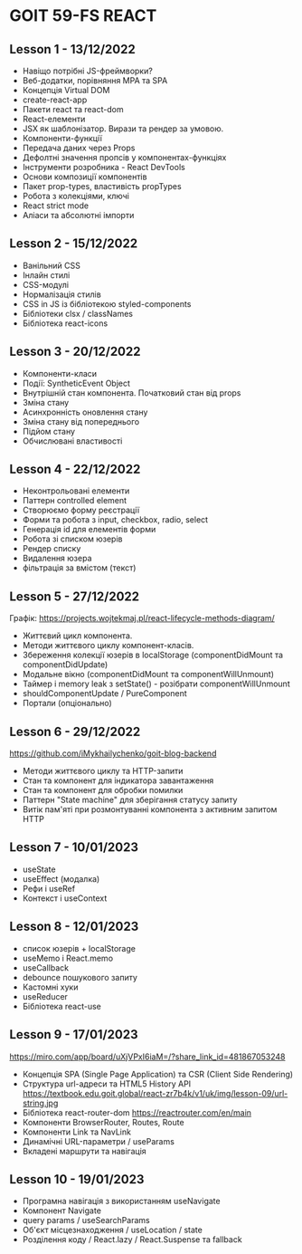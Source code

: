 # GOIT 59-FS REACT

## Lesson 1 - 13/12/2022

- Навіщо потрібні JS-фреймворки?
- Веб-додатки, порівняння MPA та SPA
- Концепція Virtual DOM
- create-react-app
- Пакети react та react-dom
- React-елементи
- JSX як шаблонізатор. Вирази та рендер за умовою.
- Компоненти-функції
- Передача даних через Props
- Дефолтні значення пропсів у компонентах-функціях
- Інструменти розробника - React DevTools
- Основи композиції компонентів
- Пакет prop-types, властивість propTypes
- Робота з колекціями, ключі
- React strict mode
- Аліаси та абсолютні імпорти

## Lesson 2 - 15/12/2022

- Ванільний CSS
- Інлайн стилі
- CSS-модулі
- Нормалізація стилів
- CSS in JS із бібліотекою styled-components
- Бібліотеки clsx / classNames
- Бібліотека react-icons

## Lesson 3 - 20/12/2022

- Компоненти-класи
- Події: SyntheticEvent Object
- Внутрішній стан компонента. Початковий стан від props
- Зміна стану
- Асинхронність оновлення стану
- Зміна стану від попереднього
- Підйом стану
- Обчислювані властивості

## Lesson 4 - 22/12/2022

- Неконтрольовані елементи
- Паттерн controlled element
- Створюємо форму реєстрації
- Форми та робота з input, checkbox, radio, select
- Генерація id для елементів форми
- Робота зі списком юзерів
- Рендер списку
- Видалення юзера
- фільтрація за вмістом (текст)

## Lesson 5 - 27/12/2022

Графік:
https://projects.wojtekmaj.pl/react-lifecycle-methods-diagram/

- Життєвий цикл компонента.
- Методи життєвого циклу компонент-класів.
- Збереження колекції юзерів в localStorage (componentDidMount та componentDidUpdate)
- Модальне вікно (componentDidMount та componentWillUnmount)
- Таймер і memory leak з setState() - розібрати componentWillUnmount
- shouldComponentUpdate / PureComponent
- Портали (опціонально)

## Lesson 6 - 29/12/2022

https://github.com/iMykhailychenko/goit-blog-backend

- Методи життєвого циклу та HTTP-запити
- Стан та компонент для індикатора завантаження
- Стан та компонент для обробки помилки
- Паттерн "State machine" для зберігання статусу запиту
- Витік пам'яті при розмонтуванні компонента з активним запитом HTTP

## Lesson 7 - 10/01/2023

- useState
- useEffect (модалка)
- Рефи і useRef
- Контекст і useContext

## Lesson 8 - 12/01/2023

- список юзерів + localStorage
- useMemo і React.memo
- useCallback
- debounce пошукового запиту
- Кастомні хуки
- useReducer
- Бібліотека react-use

## Lesson 9 - 17/01/2023

https://miro.com/app/board/uXjVPxI6iaM=/?share_link_id=481867053248

- Концепція SPA (Single Page Application) та CSR (Client Side Rendering)
- Структура url-адреси та HTML5 History API https://textbook.edu.goit.global/react-zr7b4k/v1/uk/img/lesson-09/url-string.jpg
- Бібліотека react-router-dom https://reactrouter.com/en/main
- Компоненти BrowserRouter, Routes, Route
- Компоненти Link та NavLink
- Динамічні URL-параметри / useParams
- Вкладені маршрути та навігація

## Lesson 10 - 19/01/2023

- Програмна навігація з використанням useNavigate
- Компонент Navigate
- query params / useSearchParams
- Об'єкт місцезнаходження / useLocation / state
- Розділення коду / React.lazy / React.Suspense та fallback

